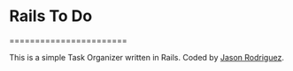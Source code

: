# Rails To Do 
=======================

This is a simple Task Organizer written in Rails. 
Coded by [Jason Rodriguez](http://jasonrodriguez.net/index.html).
